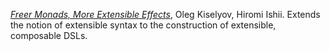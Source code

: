 [_Freer Monads, More Extensible Effects_](http://okmij.org/ftp/Haskell/extensible/more.pdf), Oleg Kiselyov, Hiromi Ishii. Extends the notion of extensible syntax to the construction of extensible, composable DSLs. 

